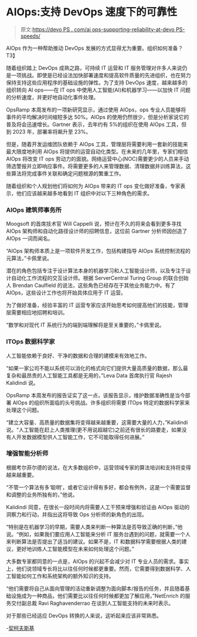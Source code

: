 # AIOps:支持 DevOps 速度下的可靠性

> 原文:[https://devo PS . com/ai ops-supporting-reliability-at-devo PS-speeds/](https://devops.com/aiops-supporting-reliability-at-devops-speeds/)

AIOps 作为一种帮助推动 DevOps 发展的方式显得尤为重要。组织如何准备？T3】

随着组织踏上 DevOps 成熟之路，可持续 IT 运营和 IT 服务管理对许多人来说仍是一项挑战。即使是已经设法加快部署速度和提高软件质量的先进组织，也在努力保持支持这些应用程序的基础设施的弹性。为了支持 DevOps 速度，越来越多的组织转向 AI ops——在 IT ops 中使用人工智能(AI)和机器学习——以加快 IT 问题的分析速度，并更好地自动化事件处理。

OpsRamp 本周发布的一项新研究显示，通过使用 AIOps，ops 专业人员能够将事件的平均解决时间缩短多达 50%。AIOps 的使用仍然很少，但是分析家说它的普及将会迅速增长。Gartner 表示，去年约有 5%的组织在使用 AIOps 工具，但到 2023 年，部署率将飙升至 23%。

但是，随着开发运维团队依赖于 AIOps 工具，管理层将需要利用一套新的技能来最大限度地利用 AIOps 将提供的运营自动化类型。在未来的几年里，专家们相信 AIOps 将改变 IT ops 劳动力的面貌。网络运营中心(NOC)需要更少的人员来手动筛选警报并立即响应事件。将需要更多的人来管理数据、清理数据并训练算法，这些算法将完成事件关联和确定问题根源的繁重工作。

随着组织和个人规划他们将如何为 AIOps 带来的 IT ops 变化做好准备，专家表示，他们应该越来越多地看到 IT 组织中对以下三种角色的需求。

### AIOps 建筑师事务所

Moogsoft 的首席技术官 Will Cappelli 说，预计在不久的将来会看到更多寻找 AIOps 架构师和自动化路径设计师的招聘信息，这位前 Gartner 分析师因创造了 AIOps 一词而闻名。

“AIOps 架构师本质上是一项软件开发工作，包括构建指导 AIOps 系统控制流程的元算法，”卡佩里说。

潜在的角色包括专注于设计算法本身的机器学习和人工智能设计师，以及专注于设计自动化工作流程的交互设计师。根据 ServerCentral Turing Group 的联合创始人 Brendan Caulfield 的说法，这些角色已经存在于其他业务能力中。有了 AIOps，这些设计工作也将开始具体应用于 IT 运营。

为了做好准备，经验丰富的 IT 运营专家应该开始思考如何提高他们的技能，管理层需要相应地招聘和培训。

“数学和对现代 IT 系统行为的端到端理解将是至关重要的，”卡佩里说。

### ITOps 数据科学家

人工智能依赖于良好、干净的数据和合理的建模来有效地工作。

“如果一家公司不能以系统可以消化的格式向它们提供大量高质量的数据，那么最复杂和最昂贵的人工智能工具都是无用的，”Leva Data 首席执行官 Rajesh Kalidindi 说。

OpsRamp 本周发布的报告证实了这一点，该报告显示，维护数据准确性是当今部署 AIOps 的组织所面临的头号挑战。许多组织将需要 ITOps 特定的数据科学家来处理这个问题。

“建立大容量、高质量的数据集将变得越来越重要，这需要大量的人力，”Kalidindi 说。“人工智能在赶上人类推理(更不用说超越它)之前还有很长的路要走，如果没有人开发数据模型供人工智能工作，它不可能取得任何进展。”

### 增强智能分析师

根据考尔菲尔德的说法，在大多数组织中，运营领域专家的算法培训和支持将变得越来越重要。

“不管一个算法有多‘聪明’，或者它设计得有多好，都会有例外，这是一个需要监督和调整的业务所独有的，”他说。

Kalidindi 同意，在很长一段时间内将需要人工干预来增强和验证由 AIOps 驱动的洞察力和行动，并指出这将导致 Ops 分析师的新角色的出现。

“特别是在机器学习的早期，需要人类来判断一种算法是否导致正确的判断，”他说。“例如，如果我们要应用人工智能来分析 IT 服务台遇到的问题，就需要一个人来判断算法是否提出了适当的建议。如果不是，IT 和数据科学需要根据人类的建议，更好地训练人工智能模型在未来如何处理这个问题。”

大多数专家都同意的一点是，AIOps 的兴起不会减少对 IT 专业人员的需求。事实上，他们说领域专长将比以往任何时候都更重要。然而，它需要得到数据科学、人工智能如何工作和系统架构的额外知识的支持。

“他们需要将自己从面向管理的活动重新调整为面向脚本/报告的任务，并且随着基础设施成为一种商品，他们需要比以往任何时候都更加了解应用，”NetEnrich 的服务交付副总裁 Ravi Raghavenderrao 在谈到人工智能支持的未来时表示。

对于那些已经适应 DevOps 转换的人来说，这听起来应该非常熟悉。

-[契柯夫斯基](https://devops.com/author/ericka-chickowski/)